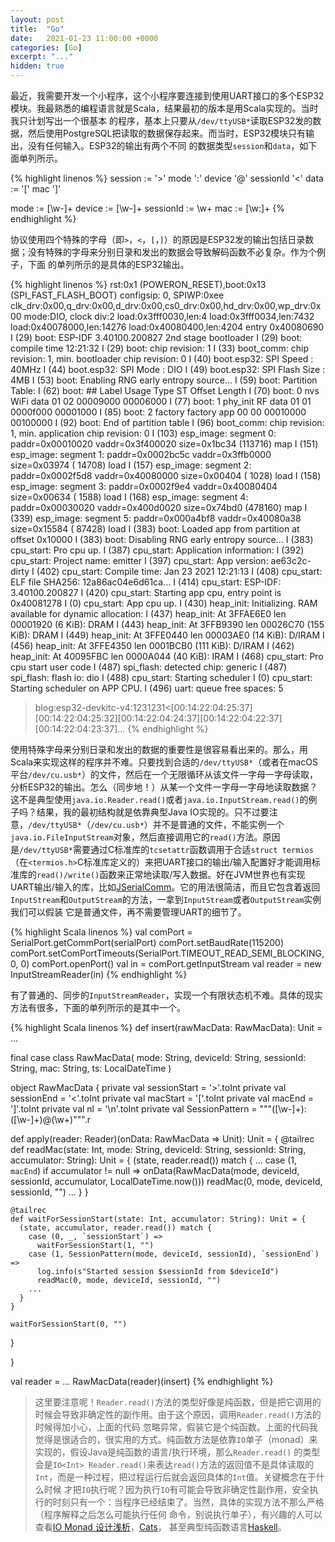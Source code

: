 ```yaml
---
layout: post
title:  "Go"
date:   2021-01-23 11:00:00 +0000
categories: [Go]
excerpt: "..."
hidden: true
---
```


最近，我需要开发一个小程序，这个小程序要连接到使用UART接口的多个ESP32模块。我最熟悉的编程语言就是Scala，结果最初的版本是用Scala实现的。当时我只计划写出一个很基本
的程序，基本上只要从`/dev/ttyUSB*`读取ESP32发的数据，然后使用PostgreSQL把读取的数据保存起来。而当时，ESP32模块只有输出，没有任何输入。ESP32的输出有两个不同
的数据类型`session`和`data`，如下面单列所示。

{% highlight linenos %}
session   := '>' mode ':' device '@' sessionId '<'
data      := '[' mac ']'

mode      := [\w-]+
device    := [\w-]+
sessionId := \w+
mac       := [\w:]+
{% endhighlight %}

协议使用四个特殊的字母（即`>`，`<`，`[`，`]`）的原因是ESP32发的输出包括日录数据；没有特殊的字母来分别日录和发出的数据会导致解码函数不必复杂。作为个例子，下面
的单列所示的是具体的ESP32输出。

{% highlight linenos %}
rst:0x1 (POWERON_RESET),boot:0x13 (SPI_FAST_FLASH_BOOT)
configsip: 0, SPIWP:0xee
clk_drv:0x00,q_drv:0x00,d_drv:0x00,cs0_drv:0x00,hd_drv:0x00,wp_drv:0x00
mode:DIO, clock div:2
load:0x3fff0030,len:4
load:0x3fff0034,len:7432
load:0x40078000,len:14276
load:0x40080400,len:4204
entry 0x40080690
I (29) boot: ESP-IDF 3.40100.200827 2nd stage bootloader
I (29) boot: compile time 12:21:32
I (29) boot: chip revision: 1
I (33) boot_comm: chip revision: 1, min. bootloader chip revision: 0
I (40) boot.esp32: SPI Speed      : 40MHz
I (44) boot.esp32: SPI Mode       : DIO
I (49) boot.esp32: SPI Flash Size : 4MB
I (53) boot: Enabling RNG early entropy source...
I (59) boot: Partition Table:
I (62) boot: ## Label            Usage          Type ST Offset   Length
I (70) boot:  0 nvs              WiFi data        01 02 00009000 00006000
I (77) boot:  1 phy_init         RF data          01 01 0000f000 00001000
I (85) boot:  2 factory          factory app      00 00 00010000 00100000
I (92) boot: End of partition table
I (96) boot_comm: chip revision: 1, min. application chip revision: 0
I (103) esp_image: segment 0: paddr=0x00010020 vaddr=0x3f400020 size=0x1bc34 (113716) map
I (151) esp_image: segment 1: paddr=0x0002bc5c vaddr=0x3ffb0000 size=0x03974 ( 14708) load
I (157) esp_image: segment 2: paddr=0x0002f5d8 vaddr=0x40080000 size=0x00404 (  1028) load
I (158) esp_image: segment 3: paddr=0x0002f9e4 vaddr=0x40080404 size=0x00634 (  1588) load
I (168) esp_image: segment 4: paddr=0x00030020 vaddr=0x400d0020 size=0x74bd0 (478160) map
I (339) esp_image: segment 5: paddr=0x000a4bf8 vaddr=0x40080a38 size=0x15584 ( 87428) load
I (383) boot: Loaded app from partition at offset 0x10000
I (383) boot: Disabling RNG early entropy source...
I (383) cpu_start: Pro cpu up.
I (387) cpu_start: Application information:
I (392) cpu_start: Project name:     emitter
I (397) cpu_start: App version:      ae63c2c-dirty
I (402) cpu_start: Compile time:     Jan 23 2021 12:21:13
I (408) cpu_start: ELF file SHA256:  12a86ac04e6d61ca...
I (414) cpu_start: ESP-IDF:          3.40100.200827
I (420) cpu_start: Starting app cpu, entry point is 0x40081278
I (0) cpu_start: App cpu up.
I (430) heap_init: Initializing. RAM available for dynamic allocation:
I (437) heap_init: At 3FFAE6E0 len 00001920 (6 KiB): DRAM
I (443) heap_init: At 3FFB9390 len 00026C70 (155 KiB): DRAM
I (449) heap_init: At 3FFE0440 len 00003AE0 (14 KiB): D/IRAM
I (456) heap_init: At 3FFE4350 len 0001BCB0 (111 KiB): D/IRAM
I (462) heap_init: At 40095FBC len 0000A044 (40 KiB): IRAM
I (468) cpu_start: Pro cpu start user code
I (487) spi_flash: detected chip: generic
I (487) spi_flash: flash io: dio
I (488) cpu_start: Starting scheduler
I (0) cpu_start: Starting scheduler on APP CPU.
I (496) uart: queue free spaces: 5
>blog:esp32-devkitc-v4:1231231<[00:14:22:04:25:37][00:14:22:04:25:32][00:14:22:04:24:37][00:14:22:04:22:37][00:14:22:04:23:37]...
{% endhighlight %}

使用特殊字母来分别日录和发出的数据的重要性是很容易看出来的。那么，用Scala来实现这样的程序并不难。只要找到合适的`/dev/ttyUSB*`（或者在macOS平台`/dev/cu.usb*`）的文件，然后在一个无限循环从该文件一字母一字母读取，分析ESP32的输出。怎么（同步地！）从某一个文件一字母一字母地读取数据？这不是典型使用`java.io.Reader.read()`或者`java.io.InputStream.read()`的例子吗？结果，我的最初结构就是依靠典型Java IO实现的。只不过要注意，`/dev/ttyUSB*`（`/dev/cu.usb*`）并不是普通的文件，不能实例一个`java.io.FileInputStream`对象，然后直接调用它的`read()`方法。原因是`/dev/ttyUSB*`需要通过C标准库的`tcsetattr`函数调用于合适`struct termios`（在`<termios.h>`C标准库定义的）来把UART接口的输出/输入配置好才能调用标准库的`read()/write()`函数来正常地读取/写入数据。好在JVM世界也有实现UART输出/输入的库，比如[JSerialComm](https://github.com/Fazecast/jSerialComm)。它的用法很简洁，而且它包含着返回`InputStream`和`OutputStream`的方法，一拿到`InputStream`或者`OutputStream`实例我们可以假装
它是普通文件，再不需要管理UART的细节了。

{% highlight Scala linenos %}
val comPort    = SerialPort.getCommPort(serialPort)
comPort.setBaudRate(115200)
comPort.setComPortTimeouts(SerialPort.TIMEOUT_READ_SEMI_BLOCKING, 0, 0)
comPort.openPort()
val in     = comPort.getInputStream
val reader = new InputStreamReader(in)
{% endhighlight %}

有了普通的、同步的`InputStreamReader`，实现一个有限状态机不难。具体的现实方法有很多，下面的单列所示的是其中一个。

{% highlight Scala linenos %}
def insert(rawMacData: RawMacData): Unit = ...

final case class RawMacData(
    mode: String,
    deviceId: String,
    sessionId: String,
    mac: String,
    ts: LocalDateTime
)

object RawMacData {
  private val sessionStart   = '>'.toInt
  private val sessionEnd     = '<'.toInt
  private val macStart       = '['.toInt
  private val macEnd         = ']'.toInt
  private val nl             = '\n'.toInt
  private val SessionPattern = """([\w-]+):([\w-]+)@(\w+)""".r

  def apply(reader: Reader)(onData: RawMacData => Unit): Unit = {
    @tailrec
    def readMac(state: Int, mode: String, deviceId: String, sessionId: String, accumulator: String): Unit = {
      (state, reader.read()) match {
        ...
        case (1, `macEnd`) if accumulator != null =>
          onData(RawMacData(mode, deviceId, sessionId, accumulator, LocalDateTime.now()))
          readMac(0, mode, deviceId, sessionId, "")
        ...
      }
    }

    @tailrec
    def waitForSessionStart(state: Int, accumulator: String): Unit = {
      (state, accumulator, reader.read()) match {
        case (0, _, `sessionStart`) =>
          waitForSessionStart(1, "")
        case (1, SessionPattern(mode, deviceId, sessionId), `sessionEnd`) =>
          log.info(s"Started session $sessionId from $deviceId")
          readMac(0, mode, deviceId, sessionId, "")
        ...
      }
    }

    waitForSessionStart(0, "")
  }

}

val reader = ...
RawMacData(reader)(insert)
{% endhighlight %}

> 这里要注意呢！`Reader.read()`方法的类型好像是纯函数，但是把它调用的时候会导致非确定性的副作用。由于这个原因，调用`Reader.read()`方法的时候得加小心，上面的代码
> 忽略异常，假装它是个纯函数。上面的代码我觉得是很适合的，很实用的方式。纯函数方法是依靠`IO`单子（monad）来实现的，假设Java是纯函数的语言/执行环境，那么`Reader.read()`
> 的类型会是`IO<Int> Reader.read()`来表达`read()`方法的返回值不是具体读取的`Int`，而是一种过程，把过程运行后就会返回具体的`Int`值。关键概念在于什么时候
> 才把`IO`执行呢？因为执行`IO`有可能会导致非确定性副作用，安全执行的时刻只有一个：当程序已经结束了。当然，具体的实现方法不那么严格（程序解释之后怎么可能执行任何
> 命令，别说执行单子），有兴趣的人可以查看[IO Monad 设计浅析](https://scala.cool/2019/12/io_monad-1/)，[Cats](https://typelevel.org/cats/)，
> 甚至典型纯函数语言[Haskell](https://www.haskell.org/)。


